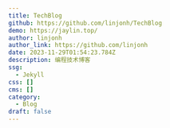 ```yaml
---
title: TechBlog
github: https://github.com/linjonh/TechBlog
demo: https://jaylin.top/
author: linjonh
author_link: https://github.com/linjonh
date: 2023-11-29T01:54:23.784Z
description: 编程技术博客
ssg:
  - Jekyll
css: []
cms: []
category:
  - Blog
draft: false
---
```

